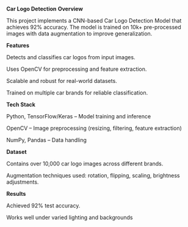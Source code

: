 **Car Logo Detection**
**Overview**

This project implements a CNN-based Car Logo Detection Model that achieves 92% accuracy. The model is trained on 10k+ pre-processed images with data augmentation to improve generalization.

**Features**

Detects and classifies car logos from input images.

Uses OpenCV for preprocessing and feature extraction.

Scalable and robust for real-world datasets.

Trained on multiple car brands for reliable classification.

**Tech Stack**

Python, TensorFlow/Keras – Model training and inference

OpenCV – Image preprocessing (resizing, filtering, feature extraction)

NumPy, Pandas – Data handling

**Dataset**

Contains over 10,000 car logo images across different brands.

Augmentation techniques used: rotation, flipping, scaling, brightness adjustments.

**Results**

Achieved 92% test accuracy.

Works well under varied lighting and backgrounds
